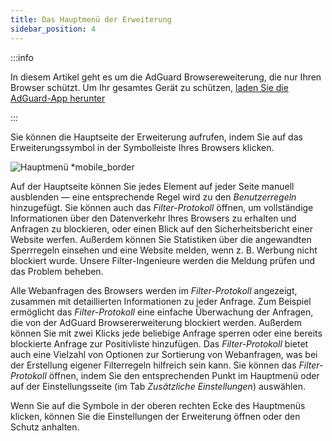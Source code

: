 ```yaml
---
title: Das Hauptmenü der Erweiterung
sidebar_position: 4
---
```


:::info

In diesem Artikel geht es um die AdGuard Browsereweiterung, die nur Ihren Browser schützt. Um Ihr gesamtes Gerät zu schützen, [laden Sie die AdGuard-App herunter](https://agrd.io/download-kb-adblock)

:::

Sie können die Hauptseite der Erweiterung aufrufen, indem Sie auf das Erweiterungssymbol in der Symbolleiste Ihres Browsers klicken.

![Hauptmenü \*mobile\_border](https://cdn.adtidy.org/content/Kb/ad_blocker/browser_extension/ad_blocker_browser_extension_main.png)

Auf der Hauptseite können Sie jedes Element auf jeder Seite manuell ausblenden — eine entsprechende Regel wird zu den _Benutzerregeln_ hinzugefügt. Sie können auch das _Filter-Protokoll_ öffnen, um vollständige Informationen über den Datenverkehr Ihres Browsers zu erhalten und Anfragen zu blockieren, oder einen Blick auf den Sicherheitsbericht einer Website werfen. Außerdem können Sie Statistiken über die angewandten Sperrregeln einsehen und eine Website melden, wenn z. B. Werbung nicht blockiert wurde. Unsere Filter-Ingenieure werden die Meldung prüfen und das Problem beheben.

Alle Webanfragen des Browsers werden im _Filter-Protokoll_ angezeigt, zusammen mit detaillierten Informationen zu jeder Anfrage. Zum Beispiel ermöglicht das _Filter-Protokoll_ eine einfache Überwachung der Anfragen, die von der AdGuard Browsererweiterung blockiert werden. Außerdem können Sie mit zwei Klicks jede beliebige Anfrage sperren oder eine bereits blockierte Anfrage zur Positivliste hinzufügen. Das _Filter-Protokoll_ bietet auch eine Vielzahl von Optionen zur Sortierung von Webanfragen, was bei der Erstellung eigener Filterregeln hilfreich sein kann. Sie können das _Filter-Protokoll_ öffnen, indem Sie den entsprechenden Punkt im Hauptmenü oder auf der Einstellungsseite (im Tab _Zusätzliche Einstellungen_) auswählen.

Wenn Sie auf die Symbole in der oberen rechten Ecke des Hauptmenüs klicken, können Sie die Einstellungen der Erweiterung öffnen oder den Schutz anhalten.
